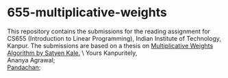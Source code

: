 # 655-multiplicative-weights
This repository contains the submissions for the reading assignment for CS655 (Introduction to Linear Programming), Indian Institute of Technology, Kanpur. The submissions are based on a thesis on [Multiplicative Weights Algorithm by Satyen Kale.](https://www.satyenkale.com/papers/thesis.pdf)
\\
Yours Kanpuritely,\
Ananya Agrawal;\
[Pandachan](mailto:anushka.panda2001@gmail.com);
